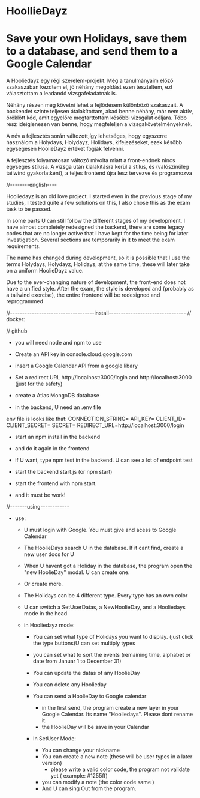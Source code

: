 # HoollieDayz

# Save your own Holidays, save them to a database, and send them to a Google Calendar

A Hooliedayz egy régi szerelem-projekt. Még a tanulmányaim előző szakaszában kezdtem el, jó néhány megoldást ezen teszteltem, ezt választottam a leadandó vizsgafeladatnak is.

Néhány részen még követni lehet a fejlődésem különböző szakaszait. A backendet szinte teljesen átalakítottam, akad benne néhány, már nem aktív, öröklött kód, amit egyelőre megtarttottam későbbi vizsgálat céljára. Több rész ideiglenesen van benne, hogy megfeleljen a vizsgakövetelményeknek.

A név a fejlesztés során változott,így lehetséges, hogy egyszerre használom a Holydays, Holydayz, Holidays, kifejezéseket, ezek később egységesen HoolieDayz értéket fogják felvenni.

A fejlesztés folyamatosan változó mivolta miatt a front-endnek nincs egységes stílusa. A vizsga után kialakításra kerül a stílus, és (valószínűleg tailwind gyakorlatként), a teljes frontend újra lesz tervezve és programozva

//--------english----

Hooliedayz is an old love project. I started even in the previous stage of my studies, I tested quite a few solutions on this, I also chose this as the exam task to be passed.

In some parts U can still follow the different stages of my development. I have almost completely redesigned the backend, there are some legacy codes that are no longer active that I have kept for the time being for later investigation. Several sections are temporarily in it to meet the exam requirements.

The name has changed during development, so it is possible that I use the terms Holydays, Holydayz, Holidays, at the same time, these will later take on a uniform HoolieDayz value.

Due to the ever-changing nature of development, the front-end does not have a unified style. After the exam, the style is developed and (probably as a tailwind exercise), the entire frontend will be redesigned and reprogrammed

//-----------------------------------install--------------------------------
// docker:

// github

- you will need node and npm to use

- Create an API key in console.cloud.google.com
- insert a Google Calendar API from a google libary
- Set a redirect URL
  http://localhost:3000/login and
  http://localhost:3000 (just for the safety)
- create a Atlas MongoDB database

- in the backend, U need an .env file

env file is looks like that:
CONNECTION_STRING= <your mongoDB connection String>
API_KEY= <your API key from Google>
CLIENT_ID= <your Client ID from Google>
CLIENT_SECRET= <your client secret from Google>
SECRET= <your secret word>
REDIRECT_URL=http://localhost:3000/login

- start an npm install in the backend
- and do it again in the frontend
- if U want, type npm test in the backend. U can see a lot of endpoint test
- start the backend start.js (or npm start)
- start the frontend with npm start.

- and it must be work!

//-------using------------

- use:

  - U must login with Google. You must give and acess to Google Calendar
  - The HoolieDays search U in the database. If it cant find, create a new user docs for U
  - When U havent got a Holiday in the database, the program open the "new HoolieDay" modal. U can create one.
  - Or create more.
  - The Holidays can be 4 different type. Every type has an own color

  - U can switch a SetUserDatas, a NewHoolieDay, and a Hooliedays mode in the head

  - in Hooliedayz mode:

    - You can set what type of Holidays you want to display. (just click the type buttons)U can set multiply types
    - you can set what to sort the events (remaining time, alphabet or date from Januar 1 to December 31)

    - You can update the datas of any HoolieDay
    - You can delete any Hoolieday
    - You can send a HoolieDay to Google calendar

      - in the first send, the program create a new layer in your Google Calendar. Its name "Hooliedays". Please dont rename it.
      - the HoolieDay will be save in your Calendar

    - In SetUser Mode:
      - You can change your nickname
      - You can create a new note (these will be user types in a later version)
        - please write a valid color code, the program not validate yet ( example: #1255ff)
      - you can modify a note (the color code same )
      - And U can sing Out from the program.
